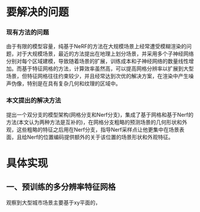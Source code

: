 # 要解决的问题
### 现有方法的问题
由于有限的模型容量，纯基于NeRF的方法在大规模场景上经常遭受模糊渲染的问题，对于大规模场景，最近的方法提出在地理上划分场景，并采用多个子神经网络分别对每个区域建模，导致随着场景的扩展，训练成本和子神经网络的数量线性增加。而基于特征网格的方法，计算效率虽然高，可以提高网格分辨率以扩展到大型场景，但特征网格往往约束较少，并且经常达到次优的解决方案，在渲染中产生噪声伪像，特别是在具有复杂几何和纹理的区域中。
### 本文提出的解决方法
提出一个双分支的模型架构(网格分支和Nerf分支)，集成了基于网格和基于Nerf的方法(本文认为两种方法是互补的)，在网格分支粗略的预测场景的几何形状和外观，这些粗略的特征之后用在Nerf分支，指导Nerf采样点让他更集中在场景表面，且给Nerf的位置编码提供额外的关于该位置的场景形状和外观特征。

# 具体实现
## 一、预训练的多分辨率特征网格
观察到大型城市场景主要基于xy平面的，